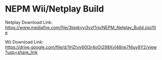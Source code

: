 # NEPM Wii/Netplay Build

Netplay Download Link: https://www.mediafire.com/file/3lqqkyyi3vzf1rp/NEPM_Netplay_Build.zip/file

Wii Download Link: https://drive.google.com/file/d/1HZtvv60I3r4oOj298XvI48ne7Nluy8Y2/view?usp=share_link
